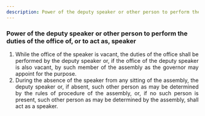 ```yaml
---
description: Power of the deputy speaker or other person to perform the duties of the office of, or to act as, speaker
---
```


### Power of the deputy speaker or other person to perform the duties of the office of, or to act as, speaker

1. <div style="text-align: justify"> While the office of the speaker is vacant, the duties of the office shall be performed by the deputy speaker or, if the office of the deputy speaker is also vacant, by such member of the assembly as the governor may appoint for the purpose.
2. <div style="text-align: justify"> During the absence of the speaker from any sitting of the assembly, the deputy speaker or, if absent, such other person as may be determined by the rules of procedure of the assembly, or, if no such person is present, such other person as may be determined by the assembly, shall act as a speaker.
